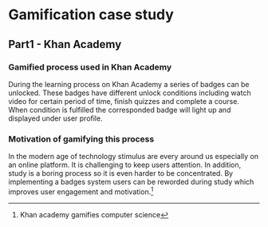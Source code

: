 
# Gamification case study

## Part1 - Khan Academy
### Gamified process used in Khan Academy
During the learning process on Khan Academy a series of badges can be unlocked. These badges have different unlock conditions including watch video for certain period of time, finish quizzes and complete a course. When condition is fulfilled the corresponded badge will light up and displayed under user profile.

### Motivation of gamifying this process
In the modern age of technology stimulus are every around us especially on an online platform. It is challenging to keep users attention. In addition, study is a boring process so it is even harder to be concentrated. By implementing a badges system users can be reworded during study which improves user engagement and motivation.[^1]





[^1]: Khan academy gamifies computer science
